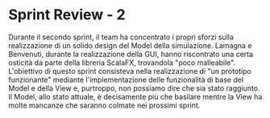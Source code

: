 # Sprint Review - 2
Durante il secondo sprint, il team ha concentrato i propri sforzi sulla realizzazione di un solido design del Model della simulazione. Lamagna e Benvenuti, durante la realizzazione della GUI, hanno riscontrato una certa osticità da parte della libreria ScalaFX, trovandola "poco malleabile". L'obiettivo di questo sprint consisteva nella realizzazione di "un prototipo funzionante" mediante l'implementazione delle funzionalità di base del Model e della View e, purtroppo, non possiamo dire che sia stato raggiunto. Il Model, allo stato attuale, è decisamente più che basilare mentre la View ha molte mancanze che saranno colmate nei prossimi sprint.